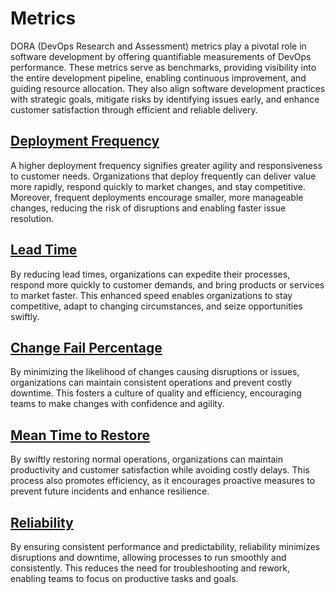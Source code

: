 # Metrics

DORA (DevOps Research and Assessment) metrics play a pivotal role in software development by offering quantifiable measurements of DevOps performance. These metrics serve as benchmarks, providing visibility into the entire development pipeline, enabling continuous improvement, and guiding resource allocation. They also align software development practices with strategic goals, mitigate risks by identifying issues early, and enhance customer satisfaction through efficient and reliable delivery.


## [Deployment Frequency](deployment-frequency.md)
A higher deployment frequency signifies greater agility and responsiveness to customer needs. Organizations that deploy frequently can deliver value more rapidly, respond quickly to market changes, and stay competitive. Moreover, frequent deployments encourage smaller, more manageable changes, reducing the risk of disruptions and enabling faster issue resolution.


## [Lead Time](lead-time.md)
By reducing lead times, organizations can expedite their processes, respond more quickly to customer demands, and bring products or services to market faster. This enhanced speed enables organizations to stay competitive, adapt to changing circumstances, and seize opportunities swiftly.


## [Change Fail Percentage](change-fail-percentage.md)
By minimizing the likelihood of changes causing disruptions or issues, organizations can maintain consistent operations and prevent costly downtime. This fosters a culture of quality and efficiency, encouraging teams to make changes with confidence and agility.


## [Mean Time to Restore](mean-time-to-restore.md)
By swiftly restoring normal operations, organizations can maintain productivity and customer satisfaction while avoiding costly delays. This process also promotes efficiency, as it encourages proactive measures to prevent future incidents and enhance resilience.


## [Reliability](reliability.md)
By ensuring consistent performance and predictability, reliability minimizes disruptions and downtime, allowing processes to run smoothly and consistently. This reduces the need for troubleshooting and rework, enabling teams to focus on productive tasks and goals.
